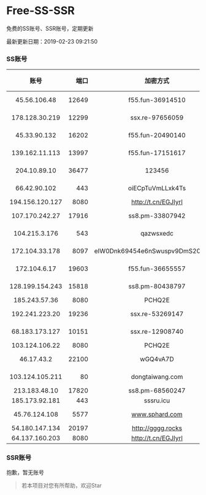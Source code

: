 # Free-SS-SSR

免费的SS账号、SSR账号，定期更新

最新更新日期：2019-02-23 09:21:50 

### SS账号

|账号|端口|加密方式|密码|更新时间|国家|
|:-----:|-----:|:----:|:----:|:----:|:----:|
|45.56.106.48|12649|f55.fun-36914510|aes-256-cfb|09:17:03|US|
|178.128.30.219|12299|ssx.re-97656059|aes-256-cfb|09:17:06|SG|
|45.33.90.132|16202|f55.fun-20490140|aes-256-cfb|09:17:03|US|
|139.162.11.113|13997|f55.fun-17151617|aes-256-cfb|09:17:05|SG|
|204.10.89.10|36477|123456|aes-256-cfb|09:17:11|US|
|66.42.90.102|443|oiECpTuVmLLxk4Ts|aes-256-cfb|09:17:12|US|
|194.156.120.127|8080|http://t.cn/EGJIyrl|rc4-md5|09:17:13|RU|
|107.170.242.27|17916|ss8.pm-33807942|aes-256-cfb|09:17:05|US|
|104.215.3.176|543|qazwsxedc|aes-256-gcm|09:17:19|JP|
|172.104.33.178|8097|eIW0Dnk69454e6nSwuspv9DmS201tQ0D|aes-256-cfb|09:17:06|SG|
|172.104.6.17|19603|f55.fun-36655557|aes-256-cfb|09:17:03|US|
|128.199.154.243|15818|ss8.pm-80438797|aes-256-cfb|09:17:05|SG|
|185.243.57.36|8080|PCHQ2E|rc4-md5|09:17:14|US|
|192.241.223.20|19236|ssx.re-53269147|aes-256-cfb|09:17:05|US|
|68.183.173.127|10151|ssx.re-12908740|aes-256-cfb|09:17:06|US|
|103.124.106.22|8080|PCHQ2E|rc4-md5|09:17:12|US|
|46.17.43.2|22100|wGQ4vA7D|aes-256-gcm|09:17:19|RU|
|103.124.105.211|80|dongtaiwang.com|aes-256-cfb|09:17:08|US|
|213.183.48.10|17820|ss8.pm-68560247|rc4-md5|09:17:04|RU|
|185.173.92.181|443|sssru.icu|rc4-md5|09:17:15|RU|
|45.76.124.108|5577|www.sphard.com|aes-256-cfb|09:17:12|AU|
|54.180.147.134|20197|http://gggg.rocks|chacha20|09:17:14|KR|
|64.137.160.203|8080|http://t.cn/EGJIyrl|rc4-md5|09:17:12|CA|


### SSR账号

抱歉，暂无账号



> 若本项目对您有所帮助，欢迎Star